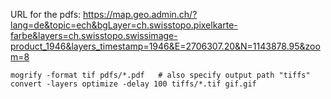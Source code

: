 

URL for the pdfs: https://map.geo.admin.ch/?lang=de&topic=ech&bgLayer=ch.swisstopo.pixelkarte-farbe&layers=ch.swisstopo.swissimage-product_1946&layers_timestamp=1946&E=2706307.20&N=1143878.95&zoom=8

    mogrify -format tif pdfs/*.pdf   # also specify output path "tiffs"
    convert -layers optimize -delay 100 tiffs/*.tif gif.gif

